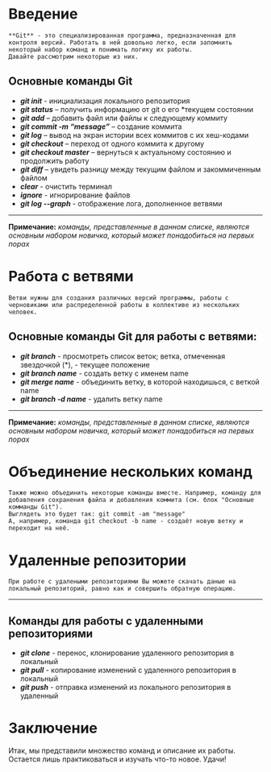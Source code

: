 # Введение 
    **Git** - это специализированная программа, предназначенная для контроля версий. Работать в ней довольно легко, если запомнить некоторый набор команд и понимать логику их работы.
    Давайте рассмотрим некоторые из них. 

## Основные команды Git
* ***git init*** - инициализация локального репозитория
* ***git status*** – получить информацию от git о его *текущем состоянии
* ***git add*** – добавить файл или файлы к следующему коммиту
* ***git commit -m “message”*** – создание коммита
* ***git log*** – вывод на экран истории всех коммитов с их хеш-кодами
* ***git checkout*** – переход от одного коммита к другому
* ***git checkout master*** – вернуться к актуальному состоянию и продолжить работу
* ***git diff*** – увидеть разницу между текущим файлом и закоммиченным файлом
* ***clear*** - очистить терминал
* ***ignore*** - игнорирование файлов
* ***git log --graph*** - отображение лога, дополненное ветвями
***
**Примечание:** 
*команды, представленные в данном списке, являются основным набором новичка, который может понадобиться на первых порах*

# Работа с ветвями
    Ветви нужны для создания различных версий программы, работы с черновиками или распределенной работы в коллективе из нескольких человек.
## Основные команды Git для работы с ветвями: 
* ***git branch*** - просмотреть список веток; ветка, отмеченная звездочкой (*), - текущее положение
* ***git branch name*** - создать ветку с именем name
* ***git merge name*** - объединить ветку, в которой находишься, с веткой name
* ***git branch -d name*** - удалить ветку name
***
**Примечание:** 
*команды, представленные в данном списке, являются основным набором новичка, который может понадобиться на первых порах*

# Объединение нескольких команд
    Также можно объединить некоторые команды вместе. Например, команду для добавления сохранения файла и добавления коммита (см. блок "Основные комманды Git").
    Выглядеть это будет так: git commit -am "message"
    А, например, команда git checkout -b name - создаёт новую ветку и переходит на неё.

# Удаленные репозитории
    При работе с удалеными репозиториями Вы можете скачать даные на локальный репозиторий, равно как и совершить обратную операцию.
    
***
## Команды для работы с удаленными репозиториями
* ***git clone*** - перенос, клонирование удаленного репозитория в локальный
* ***git pull*** - копирование изменений с удаленного репозитория в локальный
* ***git push*** - отправка изменений из локального репозитория в удаленный
    
# Заключение
Итак, мы представили множество команд и описание их работы. Остается лишь практиковаться и изучать что-то новое. Удачи!
